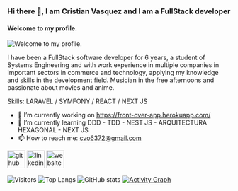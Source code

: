 ### Hi there 👋, I am Cristian Vasquez and I am a FullStack developer
#### Welcome to my profile.
![Welcome to my profile.](https://i.ytimg.com/vi/MCp2kBmc-9k/maxresdefault.jpg)

I have been a FullStack software developer for 6 years, a student of Systems Engineering and with work experience in multiple companies in important sectors in commerce and technology, applying my knowledge and skills in the development field.
Musician in the free afternoons and passionate about movies and anime.

Skills: LARAVEL / SYMFONY / REACT / NEXT JS

- 🔭 I’m currently working on https://front-over-app.herokuapp.com/ 
- 🌱 I’m currently learning DDD - TDD - NEST JS - ARQUITECTURA HEXAGONAL - NEXT JS 
- 📫 How to reach me: cvo6372@gmail.com 


[<img src='https://cdn.jsdelivr.net/npm/simple-icons@3.0.1/icons/github.svg' alt='github' height='40'>](https://github.com/cristianV0117)  [<img src='https://cdn.jsdelivr.net/npm/simple-icons@3.0.1/icons/linkedin.svg' alt='linkedin' height='40'>](https://www.linkedin.com/in/www.linkedin.com/in/cristian-camilo-vasquez-osorio-1b791b1a3/)  [<img src='https://cdn.jsdelivr.net/npm/simple-icons@3.0.1/icons/icloud.svg' alt='website' height='40'>](https://mi-portafolio-personal.herokuapp.com/)  

![Visitors](https://komarev.com/ghpvc/?username=cristianV0117&color=blue)
![Top Langs](https://github-readme-stats.vercel.app/api/top-langs/?username=cristianV0117)
![GitHub stats](https://github-readme-stats.vercel.app/api?username=cristianV0117&show_icons=true)
[![Activity Graph](https://github-readme-activity-graph.vercel.app/graph?username=cristianV0117&theme=github-compact)](https://github.com/ashutosh00710/github-readme-activity-graph)


